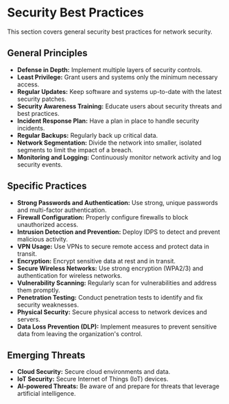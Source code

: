 # Security Best Practices

This section covers general security best practices for network security.

## General Principles

*   **Defense in Depth:** Implement multiple layers of security controls.
*   **Least Privilege:** Grant users and systems only the minimum necessary access.
*   **Regular Updates:** Keep software and systems up-to-date with the latest security patches.
*   **Security Awareness Training:** Educate users about security threats and best practices.
*   **Incident Response Plan:** Have a plan in place to handle security incidents.
*   **Regular Backups:** Regularly back up critical data.
*   **Network Segmentation:** Divide the network into smaller, isolated segments to limit the impact of a breach.
*   **Monitoring and Logging:** Continuously monitor network activity and log security events.

## Specific Practices

*   **Strong Passwords and Authentication:** Use strong, unique passwords and multi-factor authentication.
*   **Firewall Configuration:** Properly configure firewalls to block unauthorized access.
*   **Intrusion Detection and Prevention:** Deploy IDPS to detect and prevent malicious activity.
*   **VPN Usage:** Use VPNs to secure remote access and protect data in transit.
*   **Encryption:** Encrypt sensitive data at rest and in transit.
*   **Secure Wireless Networks:** Use strong encryption (WPA2/3) and authentication for wireless networks.
*   **Vulnerability Scanning:** Regularly scan for vulnerabilities and address them promptly.
*   **Penetration Testing:** Conduct penetration tests to identify and fix security weaknesses.
* **Physical Security:** Secure physical access to network devices and servers.
* **Data Loss Prevention (DLP):** Implement measures to prevent sensitive data from leaving the organization's control.

## Emerging Threats

*   **Cloud Security:** Secure cloud environments and data.
*   **IoT Security:** Secure Internet of Things (IoT) devices.
*   **AI-powered Threats:** Be aware of and prepare for threats that leverage artificial intelligence.
